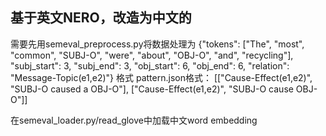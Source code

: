 ## 基于英文NERO，改造为中文的

需要先用semeval_preprocess.py将数据处理为
{"tokens": ["The", "most", "common", "SUBJ-O", "were", "about", "OBJ-O", "and", "recycling"], "subj_start": 3, "subj_end": 3, "obj_start": 6, "obj_end": 6, "relation": "Message-Topic(e1,e2)"}
格式
pattern.json格式：
[["Cause-Effect(e1,e2)", "SUBJ-O caused a OBJ-O"], ["Cause-Effect(e1,e2)", "SUBJ-O cause OBJ-O"]]

在semeval_loader.py/read_glove中加载中文word embedding
